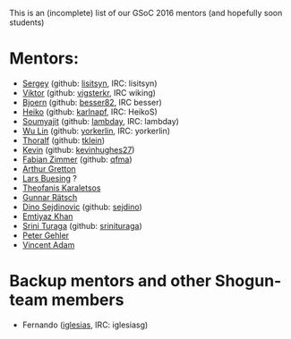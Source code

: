 This is an (incomplete) list of our GSoC 2016 mentors (and hopefully soon students)

# Mentors:
 * [Sergey](Sergey%20Lisitsyn) (github: [lisitsyn](https://github.com/lisitsyn), IRC: lisitsyn)
 * [Viktor](Viktor%20Gal) (github: [vigsterkr](https://github.com/vigsterkr), IRC wiking)
 * [Bjoern](Bjoern%20Esser) (github: [besser82](https://github.com/besser82), IRC besser)
 * [Heiko](Heiko%20Strathmann) (github: [karlnapf](https://github.com/karlnapf), IRC: HeikoS)
 * [Soumyajit](Soumyajit%20De%20[Rahul]) (github: [lambday](https://github.com/lambday), IRC: lambday)
 * [Wu Lin](Wu-Lin) (github: [yorkerlin](https://github.com/yorkerlin), IRC: yorkerlin)
 * [Thoralf](Thoralf%20Klein) (github: [tklein](https://github.com/tklein23))
 * [Kevin](Kevin%20Hughes) (github: [kevinhughes27](https://github.com/kevinhughes27))
 * [Fabian Zimmer](http://qfma.de/) (github: [qfma](https://github.com/qfma))
 * [Arthur Gretton](http://www.gatsby.ucl.ac.uk/~gretton/)
 * [Lars Buesing](http://www.gatsby.ucl.ac.uk/~lars/) ?
 * [Theofanis Karaletsos](http://cbio.mskcc.org/directory/theofanis-karaletsos/index.html)
 * [Gunnar Rätsch](http://cbio.mskcc.org/research/ratsch-research-group/)
 * [Dino Sejdinovic](http://www.csml.ucl.ac.uk/people/sejdinovic) (github: [sejdino](https://github.com/sejdino))
 * [Emtiyaz Khan](http://www.cs.ubc.ca/~emtiyaz/)
 * [Srini Turaga](http://www.mit.edu/people/sturaga/) (github: [srinituraga](https://github.com/srinituraga))
 * [Peter Gehler](http://ps.is.tuebingen.mpg.de/person/gehler)
 * [Vincent Adam](https://sites.google.com/site/myvincentadam/)

# Backup mentors and other Shogun-team members
 * Fernando ([iglesias](https://github.com/iglesias), IRC: iglesiasg)